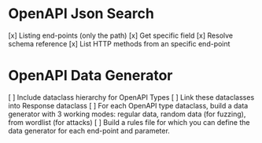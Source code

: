 OpenAPI Json Search
===================

[x] Listing end-points (only the path)
[x] Get specific field
[x] Resolve schema reference
[x] List HTTP methods from an specific end-point

OpenAPI Data Generator
======================

[ ] Include dataclass hierarchy for OpenAPI Types
[ ] Link these dataclasses into Response dataclass
[ ] For each OpenAPI type dataclass, build a data generator with 3 working modes: regular data, random data (for fuzzing), from wordlist (for attacks)
[ ] Build a rules file for which you can define the data generator for each end-point and parameter. 